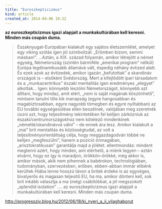 ```yaml
---
title: "Euroszkepticizmus"
kind: article
created_at: 2014-04-06 19:22
---
```


__az euroszkepticizmus igazi alapjait a munkakultúrában kell keresni. Minden más csupán duma.__


> Északnyugat-Európában kialakult egy sajátos életszemlélet, amelyet egy viking szólás igen jól szimbolizál: „Erőmben bízom, semmi másban!”. 
> …Aztán, a XIX. század folyamán, amikor létrejött a német egység, Németország (szintén bármiféle „amerikai program” nélkül) Európa legdinamikusabb államává vált, éspedig néhány évtized alatt. És ezek azok az évtizedek, amikor igazán „befutottak” a skandináv országok is – elsőként Svédország. Mert a kifejlődött ipari társadalom és a „munkacentrikus” északi mentalitás igen eredményes „elegyet” alkottak…
> Igen: könnyebb leszólni Németországot, könnyebb azt állítani, hogy mindaz, amit elért, „nem is saját magának köszönhető”, mintsem tanulni tőle
> kik manapság (egyre hangosabban és magabiztosabban, egyre nagyobb tömegben és egyre nyíltabban) az EU további egységesülése ellen beszélnek, valójában meg szeretnék úszni azt, hogy teljesítmény tekintetében fel kelljen zárkózniuk az északi/centrumországokhoz
> nem kötelező mindenkinek „németté/skandinávvá válni” – de ennek ára lesz.
> Amikor kialakult a „mai” brit mentalitás és közösségtudat, az volt a teljesítményorientáltság célja, hogy meggazdagodván többé ne kelljen „megfeszülni”, hanem a pozíció önmagában, „arisztokratikusan” garantálja majd a jólétet.
> ellentmondás: mindent megtenni azért, hogy minden, ami elérhető, a miénk legyen – aztán elvárni, hogy ez így is maradjon, örökkön-örökké, még akkor is, amikor mások, akik nem pihennek a babérokon, technológiában, tudományban, szervezésben, erőben, ebben-abban immár elibénk kerültek
> Hiába lenne hosszú távon a britek érdeke is az egységes, bivalyerős és magasan teljesítő EU, ha ma, amikor dönteni kell, sok brit inkább választja a ma (még) csábítóbbat, a jól megszokott „splendid isolation”
> ....
> az euroszkepticizmus igazi alapjait a munkakultúrában kell keresni. Minden más csupán duma.

http://progressziv.blog.hu/2012/06/18/ki_nyeri_a_ii_vilaghaborut
